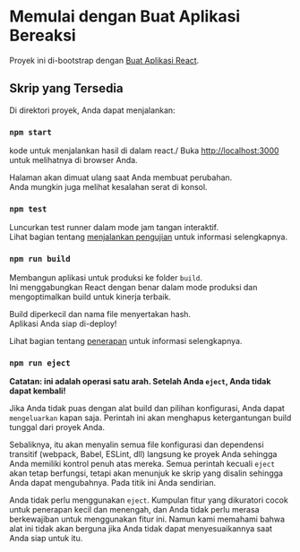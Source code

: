 # Memulai dengan Buat Aplikasi Bereaksi

Proyek ini di-bootstrap dengan [Buat Aplikasi React](https://github.com/facebook/create-react-app).

## Skrip yang Tersedia

Di direktori proyek, Anda dapat menjalankan:

### `npm start`

kode untuk menjalankan hasil di dalam react./
Buka [http://localhost:3000](http://localhost:3000) untuk melihatnya di browser Anda.

Halaman akan dimuat ulang saat Anda membuat perubahan.\
Anda mungkin juga melihat kesalahan serat di konsol.

### `npm test`

Luncurkan test runner dalam mode jam tangan interaktif.\
Lihat bagian tentang [menjalankan pengujian](https://facebook.github.io/create-react-app/docs/running-tests) untuk informasi selengkapnya.

### `npm run build`

Membangun aplikasi untuk produksi ke folder `build`.\
Ini menggabungkan React dengan benar dalam mode produksi dan mengoptimalkan build untuk kinerja terbaik.

Build diperkecil dan nama file menyertakan hash.\
Aplikasi Anda siap di-deploy!

Lihat bagian tentang [penerapan](https://facebook.github.io/create-react-app/docs/deployment) untuk informasi selengkapnya.

### `npm run eject`

**Catatan: ini adalah operasi satu arah. Setelah Anda `eject`, Anda tidak dapat kembali!**

Jika Anda tidak puas dengan alat build dan pilihan konfigurasi, Anda dapat `mengeluarkan` kapan saja. Perintah ini akan menghapus ketergantungan build tunggal dari proyek Anda.

Sebaliknya, itu akan menyalin semua file konfigurasi dan dependensi transitif (webpack, Babel, ESLint, dll) langsung ke proyek Anda sehingga Anda memiliki kontrol penuh atas mereka. Semua perintah kecuali `eject` akan tetap berfungsi, tetapi akan menunjuk ke skrip yang disalin sehingga Anda dapat mengubahnya. Pada titik ini Anda sendirian.

Anda tidak perlu menggunakan `eject`. Kumpulan fitur yang dikuratori cocok untuk penerapan kecil dan menengah, dan Anda tidak perlu merasa berkewajiban untuk menggunakan fitur ini. Namun kami memahami bahwa alat ini tidak akan berguna jika Anda tidak dapat menyesuaikannya saat Anda siap untuk itu.

